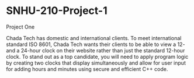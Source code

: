 # SNHU-210-Project-1

Project One

Chada Tech has domestic and international clients. To meet international standard ISO 8601, Chada Tech wants their clients to be able to view a 12- and a 24-hour clock on their website rather than just the standard 12-hour clock. To stand out as a top candidate, you will need to apply program logic by creating two clocks that display simultaneously and allow for user input for adding hours and minutes using secure and efficient C++ code.
